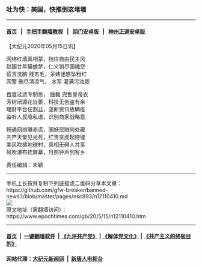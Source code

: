 ### 吐为快：美国，快推倒这堵墙
------------------------

#### [首页](https://github.com/gfw-breaker/banned-news3/blob/master/README.md) &nbsp;&nbsp;|&nbsp;&nbsp; [手把手翻墙教程](https://github.com/gfw-breaker/guides/wiki) &nbsp;&nbsp;|&nbsp;&nbsp; [网门安卓版](https://github.com/oGate2/oGate) &nbsp;&nbsp;|&nbsp;&nbsp; [神州正道安卓版](https://github.com/SzzdOgate/update) 



<div><p>
 【大纪元2020年05月15日讯】
</p>
<p>
 网络红墙真相蒙，挡住自由民主风
 <br/>
 赵国廿年猫蟾梦，仁义销尽国魂空
 <br/>
 <ok href="https://www.epochtimes.com/gb/tag/%E8%B0%8E%E8%A8%80%E6%B4%97%E8%84%91.html">
  谎言洗脑
 </ok>
 残五毛，呆婊迷惑坠粉红
 <br/>
 <ok href="https://www.epochtimes.com/gb/tag/%E7%BD%91%E8%AD%A6.html">
  网警
 </ok>
 删尽清凉气，
 <ok href="https://www.epochtimes.com/gb/tag/%E6%B0%B4%E5%86%9B.html">
  水军
 </ok>
 灌满污浊脓
</p>
<p>
 百度过滤专制忌，
 <ok href="https://www.epochtimes.com/gb/tag/%E7%8B%AC%E8%A3%81.html">
  独裁
 </ok>
 兜售皇帝衣
 <br/>
 芳树闭源花自萎，科技无创盗有余
 <br/>
 理财平台任割韭，垄断资讯故瞒疫
 <br/>
 监听人民隐私语，识别商家战略意
</p>
<p>
 畅通网络曝赤谎，国妖民贼何处藏
 <br/>
 共产天堂见光死，红贵贪虎起徬徨
 <br/>
 美风吹拂地球村，真相无碍人共享
 <br/>
 风吹瀑布挂屏幕，月照钟声到客乡
</p>
<p>
 责任编辑：朱颖
</p>
</div>
<hr/>
手机上长按并复制下列链接或二维码分享本文章：<br/>
https://github.com/gfw-breaker/banned-news3/blob/master/pages/nsc993/n12110410.md <br/>
<a href='https://github.com/gfw-breaker/banned-news3/blob/master/pages/nsc993/n12110410.md'><img src='https://github.com/gfw-breaker/banned-news3/blob/master/pages/nsc993/n12110410.md.png'/></a> <br/>
原文地址（需翻墙访问）：https://www.epochtimes.com/gb/20/5/15/n12110410.htm


------------------------
#### [首页](https://github.com/gfw-breaker/banned-news3/blob/master/README.md) &nbsp;|&nbsp; [一键翻墙软件](https://github.com/gfw-breaker/nogfw/blob/master/README.md) &nbsp;| [《九评共产党》](https://github.com/gfw-breaker/9ping.md/blob/master/README.md#九评之一评共产党是什么) | [《解体党文化》](https://github.com/gfw-breaker/jtdwh.md/blob/master/README.md) | [《共产主义的终极目的》](https://github.com/gfw-breaker/gczydzjmd.md/blob/master/README.md)

#### 网站代理：[大纪元新闻网](http://167.172.10.89:10080/gb/) &nbsp;|&nbsp; [新唐人电视台](http://167.172.10.89:8808/gb/)


<img src='http://gfw-breaker.win/banned-news3/pages/nsc993/n12110410.md' width='0px' height='0px'/>